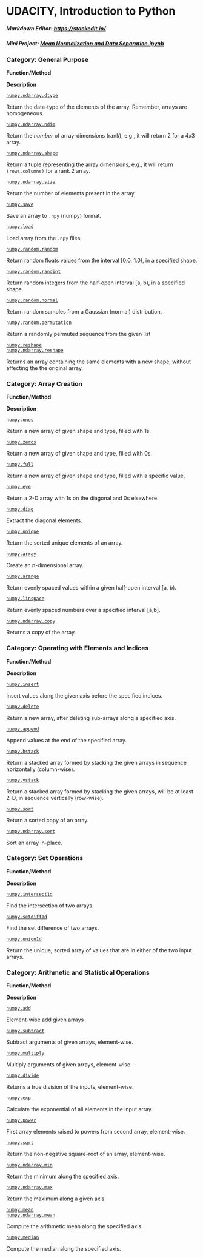 # UDACITY, Introduction to Python
##### Markdown Editor: https://stackedit.io/
##### Mini Project: [Mean Normalization and Data Separation.ipynb](https://github.com/udacity/AIPND/blob/master/NumPy%20Mini-Project/Mean%20Normalization%20and%20Data%20Separation.ipynb)


### Category: General Purpose

**Function/Method**

**Description**

[`numpy.ndarray.dtype`](https://numpy.org/doc/stable/reference/generated/numpy.ndarray.dtype.html)

Return the data-type of the elements of the array. Remember, arrays are homogeneous.

[`numpy.ndarray.ndim`](https://numpy.org/doc/stable/reference/generated/numpy.ndarray.ndim.html)

Return the  _number_  of array-dimensions (rank), e.g., it will return 2 for a 4x3 array.

[`numpy.ndarray.shape`](https://numpy.org/doc/stable/reference/generated/numpy.ndarray.shape.html)

Return a tuple representing the array dimensions, e.g., it will return  `(rows,columns)`  for a rank 2 array.

[`numpy.ndarray.size`](https://numpy.org/doc/stable/reference/generated/numpy.ndarray.size.html)

Return the number of elements present in the array.

[`numpy.save`](https://numpy.org/doc/stable/reference/generated/numpy.save.html)

Save an array to  `.npy`  (numpy) format.

[`numpy.load`](https://numpy.org/doc/stable/reference/generated/numpy.load.html)

Load array from the  `.npy`  files.

[`numpy.random.random`](https://numpy.org/doc/stable/reference/random/generated/numpy.random.random.html)

Return random floats values from the interval [0.0, 1.0), in a specified shape.

[`numpy.random.randint`](https://numpy.org/doc/stable/reference/random/generated/numpy.random.randint.html)

Return random integers from the half-open interval [a, b), in a specified shape.

[`numpy.random.normal`](https://numpy.org/doc/stable/reference/random/generated/numpy.random.normal.html)

Return random samples from a Gaussian (normal) distribution.

[`numpy.random.permutation`](https://numpy.org/devdocs/reference/random/generated/numpy.random.permutation.html)

Return a randomly permuted sequence from the given list

[`numpy.reshape`](https://numpy.org/doc/stable/reference/generated/numpy.reshape.html)  
[`numpy.ndarray.reshape`](https://numpy.org/doc/stable/reference/generated/numpy.ndarray.reshape.html#numpy.ndarray.reshape)

Returns an array containing the same elements with a new shape, without affecting the the original array.




### Category: Array Creation

**Function/Method**

**Description**

[`numpy.ones`](https://numpy.org/devdocs/reference/generated/numpy.ones.html)

Return a new array of given shape and type, filled with 1s.

[`numpy.zeros`](https://numpy.org/doc/stable/reference/generated/numpy.zeros.html#numpy.zeros)

Return a new array of given shape and type, filled with 0s.

[`numpy.full`](https://numpy.org/doc/stable/reference/generated/numpy.full.html#numpy.full)

Return a new array of given shape and type, filled with a specific value.

[`numpy.eye`](https://numpy.org/doc/stable/reference/generated/numpy.eye.html#numpy-eye)

Return a 2-D array with 1s on the diagonal and 0s elsewhere.

[`numpy.diag`](https://numpy.org/doc/stable/reference/generated/numpy.diag.html)

Extract the diagonal elements.

[`numpy.unique`](https://numpy.org/doc/stable/reference/generated/numpy.unique.html)

Return the sorted unique elements of an array.

[`numpy.array`](https://numpy.org/doc/stable/reference/generated/numpy.array.html)

Create an n-dimensional array.

[`numpy.arange`](https://numpy.org/doc/stable/reference/generated/numpy.arange.html)

Return evenly spaced values within a given half-open interval [a, b).

[`numpy.linspace`](https://numpy.org/doc/stable/reference/generated/numpy.linspace.html#numpy.linspace)

Return evenly spaced numbers over a specified interval [a,b].

[`numpy.ndarray.copy`](https://numpy.org/doc/stable/reference/generated/numpy.ndarray.copy.html)

Returns a copy of the array.




### Category: Operating with Elements and Indices

**Function/Method**

**Description**

[`numpy.insert`](https://numpy.org/doc/stable/reference/generated/numpy.insert.html)

Insert values along the given axis before the specified indices.

[`numpy.delete`](https://numpy.org/doc/stable/reference/generated/numpy.delete.html)

Return a new array, after deleting sub-arrays along a specified axis.

[`numpy.append`](https://numpy.org/doc/stable/reference/generated/numpy.append.html)

Append values at the end of the specified array.

[`numpy.hstack`](https://numpy.org/doc/stable/reference/generated/numpy.hstack.html)

Return a stacked array formed by stacking the given arrays in sequence horizontally (column-wise).

[`numpy.vstack`](https://numpy.org/doc/stable/reference/generated/numpy.vstack.html)

Return a stacked array formed by stacking the given arrays, will be at least 2-D, in sequence vertically (row-wise).

[`numpy.sort`](https://numpy.org/doc/stable/reference/generated/numpy.sort.html)

Return a sorted copy of an array.

[`numpy.ndarray.sort`](https://numpy.org/doc/stable/reference/generated/numpy.ndarray.sort.html#numpy-ndarray-sort)

Sort an array in-place.




### Category: Set Operations

**Function/Method**

**Description**

[`numpy.intersect1d`](https://numpy.org/doc/stable/reference/generated/numpy.intersect1d.html#numpy-intersect1d)

Find the intersection of two arrays.

[`numpy.setdiff1d`](https://numpy.org/doc/stable/reference/generated/numpy.setdiff1d.html#numpy-setdiff1d)

Find the set difference of two arrays.

[`numpy.union1d`](https://numpy.org/doc/stable/reference/generated/numpy.union1d.html)

Return the unique, sorted array of values that are in either of the two input arrays.




### Category: Arithmetic and Statistical Operations

**Function/Method**

**Description**

[`numpy.add`](https://numpy.org/doc/stable/reference/generated/numpy.add.html)

Element-wise add given arrays

[`numpy.subtract`](https://numpy.org/doc/stable/reference/generated/numpy.subtract.html)

Subtract arguments of given arrays, element-wise.

[`numpy.multiply`](https://numpy.org/doc/stable/reference/generated/numpy.multiply.html)

Multiply arguments of given arrays, element-wise.

[`numpy.divide`](https://numpy.org/doc/stable/reference/generated/numpy.divide.html)

Returns a true division of the inputs, element-wise.

[`numpy.exp`](https://numpy.org/doc/stable/reference/generated/numpy.exp.html)

Calculate the exponential of all elements in the input array.

[`numpy.power`](https://numpy.org/doc/stable/reference/generated/numpy.power.html)

First array elements raised to powers from second array, element-wise.

[`numpy.sqrt`](https://numpy.org/doc/stable/reference/generated/numpy.sqrt.html)

Return the non-negative square-root of an array, element-wise.

[`numpy.ndarray.min`](https://numpy.org/doc/stable/reference/generated/numpy.ndarray.min.html)

Return the minimum along the specified axis.

[`numpy.ndarray.max`](https://numpy.org/doc/stable/reference/generated/numpy.ndarray.max.html)

Return the maximum along a given axis.

[`numpy.mean`](https://numpy.org/doc/stable/reference/generated/numpy.mean.html)  
[`numpy.ndarray.mean`](https://numpy.org/doc/stable/reference/generated/numpy.ndarray.mean.html#:~:text=method%20ndarray.,mean%20for%20full%20documentation.)

Compute the arithmetic mean along the specified axis.

[`numpy.median`](https://numpy.org/doc/stable/reference/generated/numpy.median.html)

Compute the median along the specified axis.